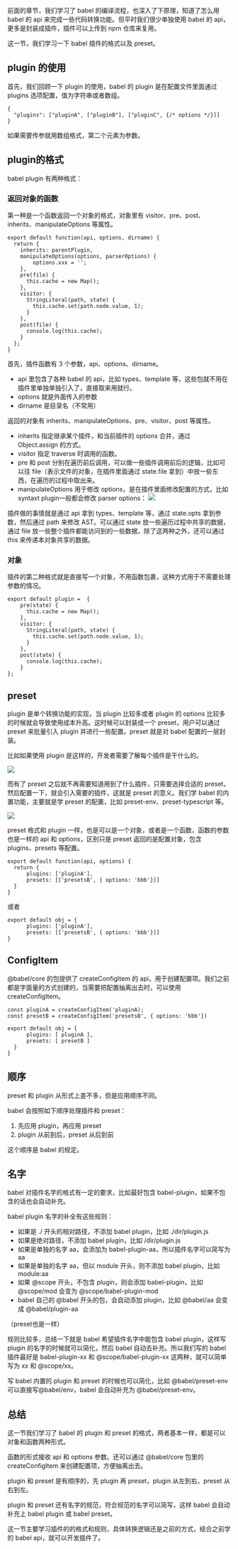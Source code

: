 前面的章节，我们学习了 babel 的编译流程，也深入了下原理，知道了怎么用 babel 的 api 来完成一些代码转换功能。但平时我们很少单独使用 babel 的 api，更多是封装成插件，插件可以上传到 npm 仓库来复用。

这一节，我们学习一下 babel 插件的格式以及 preset。

plugin 的使用
----------

首先，我们回顾一下 plugin 的使用，babel 的 plugin 是在配置文件里面通过 plugins 选项配置，值为字符串或者数组。

    {
      "plugins": ["pluginA", ["pluginB"], ["pluginC", {/* options */}]]
    }
    

如果需要传参就用数组格式，第二个元素为参数。

plugin的格式
---------

babel plugin 有两种格式：

### 返回对象的函数

第一种是一个函数返回一个对象的格式，对象里有 visitor、pre、post、inherits、manipulateOptions 等属性。

    export default function(api, options, dirname) {
      return {
        inherits: parentPlugin,
        manipulateOptions(options, parserOptions) {
            options.xxx = '';
        },
        pre(file) {
          this.cache = new Map();
        },
        visitor: {
          StringLiteral(path, state) {
            this.cache.set(path.node.value, 1);
          }
        },
        post(file) {
          console.log(this.cache);
        }
      };
    } 
    

首先，插件函数有 3 个参数，api、options、dirname。

*   api 里包含了各种 babel 的 api，比如 types、template 等，这些包就不用在插件里单独单独引入了，直接取来用就行。
*   options 就是外面传入的参数
*   dirname 是目录名（不常用）

返回的对象有 inherits、manipulateOptions、pre、visitor、post 等属性。

*   inherits 指定继承某个插件，和当前插件的 options 合并，通过 Object.assign 的方式。
*   visitor 指定 traverse 时调用的函数。
*   pre 和 post 分别在遍历前后调用，可以做一些插件调用前后的逻辑，比如可以往 file（表示文件的对象，在插件里面通过 state.file 拿到）中放一些东西，在遍历的过程中取出来。
*   manipulateOptions 用于修改 options，是在插件里面修改配置的方式，比如 syntaxt plugin一般都会修改 parser options： ![](https://p1-juejin.byteimg.com/tos-cn-i-k3u1fbpfcp/2512f37b312a4c1a8ddb4c59c4a8f09f~tplv-k3u1fbpfcp-jj-mark:1600:0:0:0:q75.image#?w=662&h=420&s=194263&e=png&b=1f1f1f)

插件做的事情就是通过 api 拿到 types、template 等，通过 state.opts 拿到参数，然后通过 path 来修改 AST。可以通过 state 放一些遍历过程中共享的数据，通过 file 放一些整个插件都能访问到的一些数据，除了这两种之外，还可以通过 this 来传递本对象共享的数据。

### 对象

插件的第二种格式就是直接写一个对象，不用函数包裹，这种方式用于不需要处理参数的情况。

    export default plugin =  {
        pre(state) {
          this.cache = new Map();
        },
        visitor: {
          StringLiteral(path, state) {
            this.cache.set(path.node.value, 1);
          }
        },
        post(state) {
          console.log(this.cache);
        }
    };
    

preset
------

plugin 是单个转换功能的实现，当 plugin 比较多或者 plugin 的 options 比较多的时候就会导致使用成本升高。这时候可以封装成一个 preset，用户可以通过 preset 来批量引入 plugin 并进行一些配置。preset 就是对 babel 配置的一层封装。

比如如果使用 plugin 是这样的，开发者需要了解每个插件是干什么的。

![](https://p6-juejin.byteimg.com/tos-cn-i-k3u1fbpfcp/8f54caa8803e484c92d2c2809ce05ce5~tplv-k3u1fbpfcp-jj-mark:1600:0:0:0:q75.image#?w=838&h=828&s=165179&e=png&b=f3b13e)

而有了 preset 之后就不再需要知道用到了什么插件，只需要选择合适的 preset，然后配置一下，就会引入需要的插件，这就是 preset 的意义。我们学 babel 的内置功能，主要就是学 preset 的配置，比如 preset-env、preset-typescript 等。

![](https://p6-juejin.byteimg.com/tos-cn-i-k3u1fbpfcp/112d501d641b4e509bd37d821489d72c~tplv-k3u1fbpfcp-jj-mark:1600:0:0:0:q75.image#?w=848&h=1028&s=196086&e=png&b=ffffff)

preset 格式和 plugin 一样，也是可以是一个对象，或者是一个函数，函数的参数也是一样的 api 和 options，区别只是 preset 返回的是配置对象，包含 plugins、presets 等配置。

    export default function(api, options) {
      return {
          plugins: ['pluginA'],
          presets: [['presetsB', { options: 'bbb'}]]
      }
    }
    

或者

    export default obj = {
          plugins: ['pluginA'],
          presets: [['presetsB', { options: 'bbb'}]]
    }
    

ConfigItem
----------

@babel/core 的包提供了 createConfigItem 的 api，用于创建配置项。我们之前都是字面量的方式创建的，当需要把配置抽离出去时，可以使用 createConfigItem。

    const pluginA = createConfigItem('pluginA);
    const presetB = createConfigItem('presetsB', { options: 'bbb'})
    
    export default obj = {
          plugins: [ pluginA ],
          presets: [ presetB ]
      }
    }
    

顺序
--

preset 和 plugin 从形式上差不多，但是应用顺序不同。

babel 会按照如下顺序处理插件和 preset：

1.  先应用 plugin，再应用 preset
2.  plugin 从前到后，preset 从后到前

这个顺序是 babel 的规定。

名字
--

babel 对插件名字的格式有一定的要求，比如最好包含 babel-plugin，如果不包含的话也会自动补充。

babel plugin 名字的补全有这些规则：

*   如果是 ./ 开头的相对路径，不添加 babel plugin，比如 ./dir/plugin.js
*   如果是绝对路径，不添加 babel plugin，比如 /dir/plugin.js
*   如果是单独的名字 aa，会添加为 babel-plugin-aa，所以插件名字可以简写为 aa
*   如果是单独的名字 aa，但以 module 开头，则不添加 babel plugin，比如 module:aa
*   如果 @scope 开头，不包含 plugin，则会添加 babel-plugin，比如 @scope/mod 会变为 @scope/babel-plugin-mod
*   babel 自己的 @babel 开头的包，会自动添加 plugin，比如 @babel/aa 会变成 @babel/plugin-aa

（preset也是一样）

规则比较多，总结一下就是 babel 希望插件名字中能包含 babel plugin，这样写 plugin 的名字的时候就可以简化，然后 babel 自动去补充。所以我们写的 babel 插件最好是 babel-plugin-xx 和 @scope/babel-plugin-xx 这两种，就可以简单写为 xx 和 @scope/xx。

写 babel 内置的 plugin 和 preset 的时候也可以简化，比如 @babel/preset-env 可以直接写@babel/env，babel 会自动补充为 @babel/preset-env。

总结
--

这一节我们学习了 babel 的 plugin 和 preset 的格式，两者基本一样，都是可以对象和函数两种形式。

函数的形式接收 api 和 options 参数。还可以通过 @babel/core 包里的 createConfigItem 来创建配置项，方便抽离出去。

plugin 和 preset 是有顺序的，先 plugin 再 preset，plugin 从左到右，preset 从右到左。

plugin 和 preset 还有名字的规范，符合规范的名字可以简写，这样 babel 会自动补充上 babel plugin 或 babel preset。

这一节主要学习插件的的格式和规则，具体转换逻辑还是之前的方式，结合之前学的 babel api，就可以开发插件了。